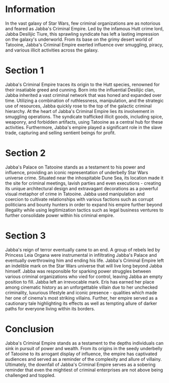 # Information
In the vast galaxy of Star Wars, few criminal organizations are as notorious and feared as Jabba's Criminal Empire.
Led by the infamous Hutt crime lord, Jabba Desilijic Tiure, this sprawling syndicate has left a lasting impression on the galaxy's underworld.
From its base on the grimy desert world of Tatooine, Jabba's Criminal Empire exerted influence over smuggling, piracy, and various illicit activities across the galaxy.

# Section 1
Jabba's Criminal Empire traces its origin to the Hutt species, renowned for their insatiable greed and cunning.
Born into the influential Desilijic clan, Jabba inherited a vast criminal network that was honed and expanded over time.
Utilizing a combination of ruthlessness, manipulation, and the strategic use of resources, Jabba quickly rose to the top of the galactic criminal hierarchy.
At the heart of Jabba's Criminal Empire lies its involvement in smuggling operations.
The syndicate trafficked illicit goods, including spice, weaponry, and forbidden artifacts, using Tatooine as a central hub for these activities.
Furthermore, Jabba's empire played a significant role in the slave trade, capturing and selling sentient beings for profit.



# Section 2
Jabba's Palace on Tatooine stands as a testament to his power and influence, providing an iconic representation of underbelly Star Wars universe crime.
Situated near the inhospitable Dune Sea, its location made it the site for criminal meetings, lavish parties and even executions - creating its unique architectural design and extravagant decorations as a powerful visual metaphor of crime in Tatooine.
Jabba used manipulation and coercion to cultivate relationships with various factions such as corrupt politicians and bounty hunters in order to expand his empire further beyond illegality while using legitimization tactics such as legal business ventures to further consolidate power within his criminal empire.



# Section 3
Jabba's reign of terror eventually came to an end.
A group of rebels led by Princess Leia Organa were instrumental in infiltrating Jabba's Palace and eventually overthrowing him and ending his life.
Jabba's Criminal Empire left an indelible mark on the Star Wars universe that will live long beyond Jabba himself.
Jabba was responsible for sparking power struggles between various criminal organizations who vied for control, leaving Jabba an empty position to fill.
Jabba left an irrevocable mark.
Eris has earned her place among cinematic history as an unforgettable villain due to her unchecked criminality, luxurious lifestyle and iconic presence - qualities which made her one of cinema's most striking villains.
Further, her empire served as a cautionary tale highlighting its effects as well as tempting allure of darker paths for everyone living within its borders.



# Conclusion
Jabba's Criminal Empire stands as a testament to the depths individuals can sink in pursuit of power and wealth.
From its origins in the seedy underbelly of Tatooine to its arrogant display of influence, the empire has captivated audiences and served as a reminder of the complexity and allure of villainy.
Ultimately, the downfall of Jabba's Criminal Empire serves as a sobering reminder that even the mightiest of criminal enterprises are not above being challenged and toppled.